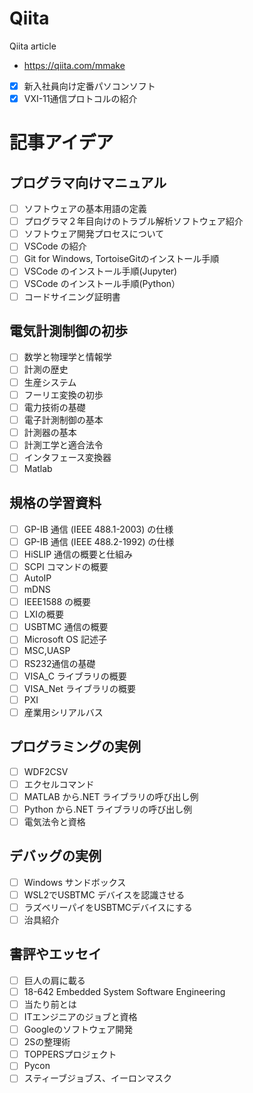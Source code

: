 # Qiita
Qiita article
- https://qiita.com/mmake
- [x] 新入社員向け定番パソコンソフト
- [x] VXI-11通信プロトコルの紹介

# 記事アイデア
## プログラマ向けマニュアル
- [ ] ソフトウェアの基本用語の定義
- [ ] プログラマ２年目向けのトラブル解析ソフトウェア紹介
- [ ] ソフトウェア開発プロセスについて
- [ ] VSCode の紹介
- [ ] Git for Windows, TortoiseGitのインストール手順
- [ ] VSCode のインストール手順(Jupyter)
- [ ] VSCode のインストール手順(Python）
- [ ] コードサイニング証明書
## 電気計測制御の初歩
- [ ] 数学と物理学と情報学
- [ ] 計測の歴史
- [ ] 生産システム
- [ ] フーリエ変換の初歩
- [ ] 電力技術の基礎
- [ ] 電子計測制御の基本
- [ ] 計測器の基本
- [ ] 計測工学と適合法令
- [ ] インタフェース変換器
- [ ] Matlab
## 規格の学習資料
- [ ] GP-IB 通信 (IEEE 488.1-2003) の仕様
- [ ] GP-IB 通信 (IEEE 488.2-1992) の仕様
- [ ] HiSLIP 通信の概要と仕組み
- [ ] SCPI コマンドの概要
- [ ] AutoIP
- [ ] mDNS
- [ ] IEEE1588 の概要
- [ ] LXIの概要
- [ ] USBTMC 通信の概要
- [ ] Microsoft OS 記述子
- [ ] MSC,UASP
- [ ] RS232通信の基礎
- [ ] VISA_C ライブラリの概要
- [ ] VISA_Net ライブラリの概要
- [ ] PXI
- [ ] 産業用シリアルバス
## プログラミングの実例
- [ ] WDF2CSV
- [ ] エクセルコマンド
- [ ] MATLAB から.NET ライブラリの呼び出し例
- [ ] Python から.NET ライブラリの呼び出し例
- [ ] 電気法令と資格
## デバッグの実例
- [ ] Windows サンドボックス
- [ ] WSL2でUSBTMC デバイスを認識させる
- [ ] ラズベリーパイをUSBTMCデバイスにする
- [ ] 治具紹介
## 書評やエッセイ
- [ ] 巨人の肩に載る
- [ ] 18-642 Embedded System Software Engineering
- [ ] 当たり前とは
- [ ] ITエンジニアのジョブと資格
- [ ] Googleのソフトウェア開発
- [ ] 2Sの整理術
- [ ] TOPPERSプロジェクト
- [ ] Pycon
- [ ] スティーブジョブス、イーロンマスク
